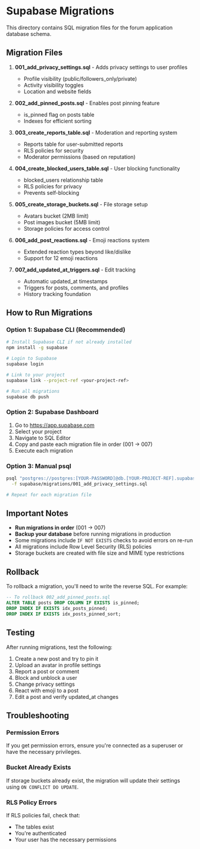 # Supabase Migrations

This directory contains SQL migration files for the forum application database schema.

## Migration Files

1. **001_add_privacy_settings.sql** - Adds privacy settings to user profiles
   - Profile visibility (public/followers_only/private)
   - Activity visibility toggles
   - Location and website fields

2. **002_add_pinned_posts.sql** - Enables post pinning feature
   - is_pinned flag on posts table
   - Indexes for efficient sorting

3. **003_create_reports_table.sql** - Moderation and reporting system
   - Reports table for user-submitted reports
   - RLS policies for security
   - Moderator permissions (based on reputation)

4. **004_create_blocked_users_table.sql** - User blocking functionality
   - blocked_users relationship table
   - RLS policies for privacy
   - Prevents self-blocking

5. **005_create_storage_buckets.sql** - File storage setup
   - Avatars bucket (2MB limit)
   - Post images bucket (5MB limit)
   - Storage policies for access control

6. **006_add_post_reactions.sql** - Emoji reactions system
   - Extended reaction types beyond like/dislike
   - Support for 12 emoji reactions

7. **007_add_updated_at_triggers.sql** - Edit tracking
   - Automatic updated_at timestamps
   - Triggers for posts, comments, and profiles
   - History tracking foundation

## How to Run Migrations

### Option 1: Supabase CLI (Recommended)

```bash
# Install Supabase CLI if not already installed
npm install -g supabase

# Login to Supabase
supabase login

# Link to your project
supabase link --project-ref <your-project-ref>

# Run all migrations
supabase db push
```

### Option 2: Supabase Dashboard

1. Go to https://app.supabase.com
2. Select your project
3. Navigate to SQL Editor
4. Copy and paste each migration file in order (001 → 007)
5. Execute each migration

### Option 3: Manual psql

```bash
psql "postgres://postgres:[YOUR-PASSWORD]@db.[YOUR-PROJECT-REF].supabase.co:5432/postgres" \
  -f supabase/migrations/001_add_privacy_settings.sql

# Repeat for each migration file
```

## Important Notes

- **Run migrations in order** (001 → 007)
- **Backup your database** before running migrations in production
- Some migrations include `IF NOT EXISTS` checks to avoid errors on re-run
- All migrations include Row Level Security (RLS) policies
- Storage buckets are created with file size and MIME type restrictions

## Rollback

To rollback a migration, you'll need to write the reverse SQL. For example:

```sql
-- To rollback 002_add_pinned_posts.sql
ALTER TABLE posts DROP COLUMN IF EXISTS is_pinned;
DROP INDEX IF EXISTS idx_posts_pinned;
DROP INDEX IF EXISTS idx_posts_pinned_sort;
```

## Testing

After running migrations, test the following:

1. Create a new post and try to pin it
2. Upload an avatar in profile settings
3. Report a post or comment
4. Block and unblock a user
5. Change privacy settings
6. React with emoji to a post
7. Edit a post and verify updated_at changes

## Troubleshooting

### Permission Errors

If you get permission errors, ensure you're connected as a superuser or have the necessary privileges.

### Bucket Already Exists

If storage buckets already exist, the migration will update their settings using `ON CONFLICT DO UPDATE`.

### RLS Policy Errors

If RLS policies fail, check that:
- The tables exist
- You're authenticated
- Your user has the necessary permissions
